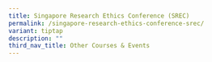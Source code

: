 ```yaml
---
title: Singapore Research Ethics Conference (SREC)
permalink: /singapore-research-ethics-conference-srec/
variant: tiptap
description: ""
third_nav_title: Other Courses & Events
---
```

